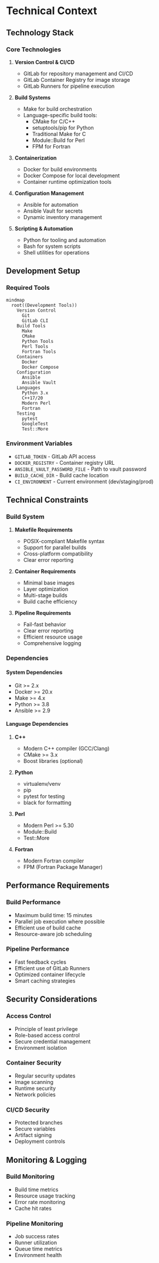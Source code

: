 # Technical Context

## Technology Stack

### Core Technologies
1. **Version Control & CI/CD**
   - GitLab for repository management and CI/CD
   - GitLab Container Registry for image storage
   - GitLab Runners for pipeline execution

2. **Build Systems**
   - Make for build orchestration
   - Language-specific build tools:
     - CMake for C/C++
     - setuptools/pip for Python
     - Traditional Make for C
     - Module::Build for Perl
     - FPM for Fortran

3. **Containerization**
   - Docker for build environments
   - Docker Compose for local development
   - Container runtime optimization tools

4. **Configuration Management**
   - Ansible for automation
   - Ansible Vault for secrets
   - Dynamic inventory management

5. **Scripting & Automation**
   - Python for tooling and automation
   - Bash for system scripts
   - Shell utilities for operations

## Development Setup

### Required Tools
```mermaid
mindmap
  root((Development Tools))
    Version Control
      Git
      GitLab CLI
    Build Tools
      Make
      CMake
      Python Tools
      Perl Tools
      Fortran Tools
    Containers
      Docker
      Docker Compose
    Configuration
      Ansible
      Ansible Vault
    Languages
      Python 3.x
      C++17/20
      Modern Perl
      Fortran
    Testing
      pytest
      GoogleTest
      Test::More
```

### Environment Variables
- `GITLAB_TOKEN` - GitLab API access
- `DOCKER_REGISTRY` - Container registry URL
- `ANSIBLE_VAULT_PASSWORD_FILE` - Path to vault password
- `BUILD_CACHE_DIR` - Build cache location
- `CI_ENVIRONMENT` - Current environment (dev/staging/prod)

## Technical Constraints

### Build System
1. **Makefile Requirements**
   - POSIX-compliant Makefile syntax
   - Support for parallel builds
   - Cross-platform compatibility
   - Clear error reporting

2. **Container Requirements**
   - Minimal base images
   - Layer optimization
   - Multi-stage builds
   - Build cache efficiency

3. **Pipeline Requirements**
   - Fail-fast behavior
   - Clear error reporting
   - Efficient resource usage
   - Comprehensive logging

### Dependencies

#### System Dependencies
- Git >= 2.x
- Docker >= 20.x
- Make >= 4.x
- Python >= 3.8
- Ansible >= 2.9

#### Language Dependencies
1. **C++**
   - Modern C++ compiler (GCC/Clang)
   - CMake >= 3.x
   - Boost libraries (optional)

2. **Python**
   - virtualenv/venv
   - pip
   - pytest for testing
   - black for formatting

3. **Perl**
   - Modern Perl >= 5.30
   - Module::Build
   - Test::More

4. **Fortran**
   - Modern Fortran compiler
   - FPM (Fortran Package Manager)

## Performance Requirements

### Build Performance
- Maximum build time: 15 minutes
- Parallel job execution where possible
- Efficient use of build cache
- Resource-aware job scheduling

### Pipeline Performance
- Fast feedback cycles
- Efficient use of GitLab Runners
- Optimized container lifecycle
- Smart caching strategies

## Security Considerations

### Access Control
- Principle of least privilege
- Role-based access control
- Secure credential management
- Environment isolation

### Container Security
- Regular security updates
- Image scanning
- Runtime security
- Network policies

### CI/CD Security
- Protected branches
- Secure variables
- Artifact signing
- Deployment controls

## Monitoring & Logging

### Build Monitoring
- Build time metrics
- Resource usage tracking
- Error rate monitoring
- Cache hit rates

### Pipeline Monitoring
- Job success rates
- Runner utilization
- Queue time metrics
- Environment health
